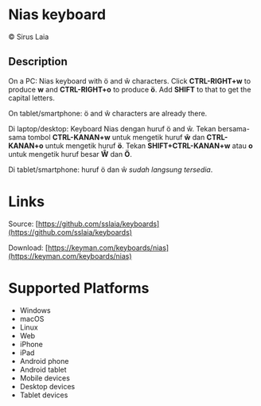 # Nias keyboard

© Sirus Laia

## Description

On a PC: Nias keyboard with ö and ŵ characters. Click **CTRL-RIGHT+w** to produce **w** and **CTRL-RIGHT+o** to produce **ö**. Add **SHIFT** to that to get the capital letters.

On tablet/smartphone: ö and ŵ characters are already there.

Di laptop/desktop: Keyboard Nias dengan huruf ö and ŵ. Tekan bersama-sama tombol **CTRL-KANAN+w** untuk mengetik huruf **ŵ** dan **CTRL-KANAN+o** untuk mengetik huruf **ö**. Tekan **SHIFT+CTRL-KANAN+w** atau **o** untuk mengetik huruf besar **Ŵ** dan **Ö**.

Di tablet/smartphone: huruf ö dan ŵ *sudah langsung tersedia*.


# Links

Source:
[https://github.com/sslaia/keyboards](https://github.com/sslaia/keyboards)

Download:
[https://keyman.com/keyboards/nias](https://keyman.com/keyboards/nias)

# Supported Platforms

* Windows
* macOS
* Linux
* Web
* iPhone
* iPad
* Android phone
* Android tablet
* Mobile devices
* Desktop devices
* Tablet devices


